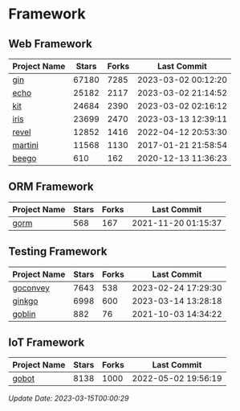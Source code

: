 # Framework

## Web Framework
| Project Name | Stars | Forks | Last Commit |
| ------------ | ----- | ----- | ----------- |
| [gin](https://github.com/gin-gonic/gin) | 67180 | 7285 | 2023-03-02 00:12:20 |
| [echo](https://github.com/labstack/echo) | 25182 | 2117 | 2023-03-02 21:14:52 |
| [kit](https://github.com/go-kit/kit) | 24684 | 2390 | 2023-03-02 02:16:12 |
| [iris](https://github.com/kataras/iris) | 23699 | 2470 | 2023-03-13 12:39:11 |
| [revel](https://github.com/revel/revel) | 12852 | 1416 | 2022-04-12 20:53:30 |
| [martini](https://github.com/go-martini/martini) | 11568 | 1130 | 2017-01-21 21:58:54 |
| [beego](https://github.com/astaxie/beego) | 610 | 162 | 2020-12-13 11:36:23 |

## ORM Framework
| Project Name | Stars | Forks | Last Commit |
| ------------ | ----- | ----- | ----------- |
| [gorm](https://github.com/jinzhu/gorm) | 568 | 167 | 2021-11-20 01:15:37 |

## Testing Framework
| Project Name | Stars | Forks | Last Commit |
| ------------ | ----- | ----- | ----------- |
| [goconvey](https://github.com/smartystreets/goconvey) | 7643 | 538 | 2023-02-24 17:29:30 |
| [ginkgo](https://github.com/onsi/ginkgo) | 6998 | 600 | 2023-03-14 13:28:18 |
| [goblin](https://github.com/franela/goblin) | 882 | 76 | 2021-10-03 14:34:22 |

## IoT Framework
| Project Name | Stars | Forks | Last Commit |
| ------------ | ----- | ----- | ----------- |
| [gobot](https://github.com/hybridgroup/gobot) | 8138 | 1000 | 2022-05-02 19:56:19 |

*Update Date: 2023-03-15T00:00:29*